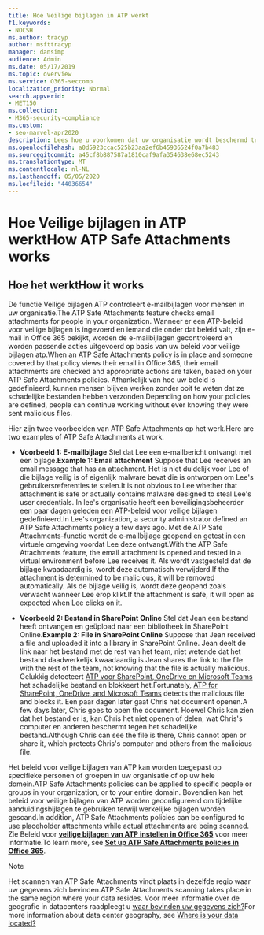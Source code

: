 ```yaml
---
title: Hoe Veilige bijlagen in ATP werkt
f1.keywords:
- NOCSH
ms.author: tracyp
author: msfttracyp
manager: dansimp
audience: Admin
ms.date: 05/17/2019
ms.topic: overview
ms.service: O365-seccomp
localization_priority: Normal
search.appverid:
- MET150
ms.collection:
- M365-security-compliance
ms.custom:
- seo-marvel-apr2020
description: Lees hoe u voorkomen dat uw organisatie wordt beschermd tegen schadelijke bestanden met ATP Safe Attachments voor Office 365.
ms.openlocfilehash: a0d5923ccac525b23aa2ef6b45936524f0a7b483
ms.sourcegitcommit: a45cf8b887587a1810caf9afa354638e68ec5243
ms.translationtype: MT
ms.contentlocale: nl-NL
ms.lasthandoff: 05/05/2020
ms.locfileid: "44036654"
---
```

# <a name="how-atp-safe-attachments-works"></a><span data-ttu-id="c69c5-103">Hoe Veilige bijlagen in ATP werkt</span><span class="sxs-lookup"><span data-stu-id="c69c5-103">How ATP Safe Attachments works</span></span>

## <a name="how-it-works"></a><span data-ttu-id="c69c5-104">Hoe het werkt</span><span class="sxs-lookup"><span data-stu-id="c69c5-104">How it works</span></span>

<span data-ttu-id="c69c5-105">De functie Veilige bijlagen ATP controleert e-mailbijlagen voor mensen in uw organisatie.</span><span class="sxs-lookup"><span data-stu-id="c69c5-105">The ATP Safe Attachments feature checks email attachments for people in your organization.</span></span> <span data-ttu-id="c69c5-106">Wanneer er een ATP-beleid voor veilige bijlagen is ingevoerd en iemand die onder dat beleid valt, zijn e-mail in Office 365 bekijkt, worden de e-mailbijlagen gecontroleerd en worden passende acties uitgevoerd op basis van uw beleid voor veilige bijlagen atp.</span><span class="sxs-lookup"><span data-stu-id="c69c5-106">When an ATP Safe Attachments policy is in place and someone covered by that policy views their email in Office 365, their email attachments are checked and appropriate actions are taken, based on your ATP Safe Attachments policies.</span></span> <span data-ttu-id="c69c5-107">Afhankelijk van hoe uw beleid is gedefinieerd, kunnen mensen blijven werken zonder ooit te weten dat ze schadelijke bestanden hebben verzonden.</span><span class="sxs-lookup"><span data-stu-id="c69c5-107">Depending on how your policies are defined, people can continue working without ever knowing they were sent malicious files.</span></span>
  
<span data-ttu-id="c69c5-108">Hier zijn twee voorbeelden van ATP Safe Attachments op het werk.</span><span class="sxs-lookup"><span data-stu-id="c69c5-108">Here are two examples of ATP Safe Attachments at work.</span></span>
  
- <span data-ttu-id="c69c5-109">**Voorbeeld 1: E-mailbijlage** Stel dat Lee een e-mailbericht ontvangt met een bijlage.</span><span class="sxs-lookup"><span data-stu-id="c69c5-109">**Example 1: Email attachment** Suppose that Lee receives an email message that has an attachment.</span></span> <span data-ttu-id="c69c5-110">Het is niet duidelijk voor Lee of die bijlage veilig is of eigenlijk malware bevat die is ontworpen om Lee's gebruikersreferenties te stelen.</span><span class="sxs-lookup"><span data-stu-id="c69c5-110">It is not obvious to Lee whether that attachment is safe or actually contains malware designed to steal Lee's user credentials.</span></span> <span data-ttu-id="c69c5-111">In lee's organisatie heeft een beveiligingsbeheerder een paar dagen geleden een ATP-beleid voor veilige bijlagen gedefinieerd.</span><span class="sxs-lookup"><span data-stu-id="c69c5-111">In Lee's organization, a security administrator defined an ATP Safe Attachments policy a few days ago.</span></span> <span data-ttu-id="c69c5-112">Met de ATP Safe Attachments-functie wordt de e-mailbijlage geopend en getest in een virtuele omgeving voordat Lee deze ontvangt.</span><span class="sxs-lookup"><span data-stu-id="c69c5-112">With the ATP Safe Attachments feature, the email attachment is opened and tested in a virtual environment before Lee receives it.</span></span> <span data-ttu-id="c69c5-113">Als wordt vastgesteld dat de bijlage kwaadaardig is, wordt deze automatisch verwijderd.</span><span class="sxs-lookup"><span data-stu-id="c69c5-113">If the attachment is determined to be malicious, it will be removed automatically.</span></span> <span data-ttu-id="c69c5-114">Als de bijlage veilig is, wordt deze geopend zoals verwacht wanneer Lee erop klikt.</span><span class="sxs-lookup"><span data-stu-id="c69c5-114">If the attachment is safe, it will open as expected when Lee clicks on it.</span></span>

- <span data-ttu-id="c69c5-115">**Voorbeeld 2: Bestand in SharePoint Online** Stel dat Jean een bestand heeft ontvangen en geüpload naar een bibliotheek in SharePoint Online.</span><span class="sxs-lookup"><span data-stu-id="c69c5-115">**Example 2: File in SharePoint Online** Suppose that Jean received a file and uploaded it into a library in SharePoint Online.</span></span> <span data-ttu-id="c69c5-116">Jean deelt de link naar het bestand met de rest van het team, niet wetende dat het bestand daadwerkelijk kwaadaardig is.</span><span class="sxs-lookup"><span data-stu-id="c69c5-116">Jean shares the link to the file with the rest of the team, not knowing that the file is actually malicious.</span></span> <span data-ttu-id="c69c5-117">Gelukkig detecteert [ATP voor SharePoint, OneDrive en Microsoft Teams](atp-for-spo-odb-and-teams.md) het schadelijke bestand en blokkeert het.</span><span class="sxs-lookup"><span data-stu-id="c69c5-117">Fortunately, [ATP for SharePoint, OneDrive, and Microsoft Teams](atp-for-spo-odb-and-teams.md) detects the malicious file and blocks it.</span></span> <span data-ttu-id="c69c5-118">Een paar dagen later gaat Chris het document openen.</span><span class="sxs-lookup"><span data-stu-id="c69c5-118">A few days later, Chris goes to open the document.</span></span> <span data-ttu-id="c69c5-119">Hoewel Chris kan zien dat het bestand er is, kan Chris het niet openen of delen, wat Chris's computer en anderen beschermt tegen het schadelijke bestand.</span><span class="sxs-lookup"><span data-stu-id="c69c5-119">Although Chris can see the file is there, Chris cannot open or share it, which protects Chris's computer and others from the malicious file.</span></span>

<span data-ttu-id="c69c5-120">Het beleid voor veilige bijlagen van ATP kan worden toegepast op specifieke personen of groepen in uw organisatie of op uw hele domein.</span><span class="sxs-lookup"><span data-stu-id="c69c5-120">ATP Safe Attachments policies can be applied to specific people or groups in your organization, or to your entire domain.</span></span> <span data-ttu-id="c69c5-121">Bovendien kan het beleid voor veilige bijlagen van ATP worden geconfigureerd om tijdelijke aanduidingsbijlagen te gebruiken terwijl werkelijke bijlagen worden gescand.</span><span class="sxs-lookup"><span data-stu-id="c69c5-121">In addition, ATP Safe Attachments policies can be configured to use placeholder attachments while actual attachments are being scanned.</span></span> <span data-ttu-id="c69c5-122">Zie Beleid voor **[veilige bijlagen van ATP instellen in Office 365](set-up-atp-safe-attachments-policies.md)** voor meer informatie.</span><span class="sxs-lookup"><span data-stu-id="c69c5-122">To learn more, see **[Set up ATP Safe Attachments policies in Office 365](set-up-atp-safe-attachments-policies.md)**.</span></span>

> [!NOTE]
> <span data-ttu-id="c69c5-123">Het scannen van ATP Safe Attachments vindt plaats in dezelfde regio waar uw gegevens zich bevinden.</span><span class="sxs-lookup"><span data-stu-id="c69c5-123">ATP Safe Attachments scanning takes place in the same region where your data resides.</span></span> <span data-ttu-id="c69c5-124">Voor meer informatie over de geografie in datacenters raadpleegt u [waar bevinden uw gegevens zich?](https://products.office.com/where-is-your-data-located?geo=All)</span><span class="sxs-lookup"><span data-stu-id="c69c5-124">For more information about data center geography, see [Where is your data located?](https://products.office.com/where-is-your-data-located?geo=All)</span></span> 

